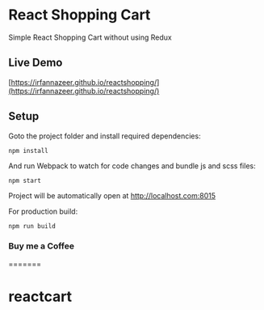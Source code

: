 # React Shopping Cart

Simple React Shopping Cart without using Redux

 
## Live Demo

[https://irfannazeer.github.io/reactshopping/](https://irfannazeer.github.io/reactshopping/)

## Setup

Goto the project folder and install required dependencies:

```
npm install
```

And run Webpack to watch for code changes and bundle js and scss files:

```
npm start
```

Project will be automatically open at http://localhost.com:8015

For production build:

```
npm run build
```

### Buy me a Coffee

=======
# reactcart

